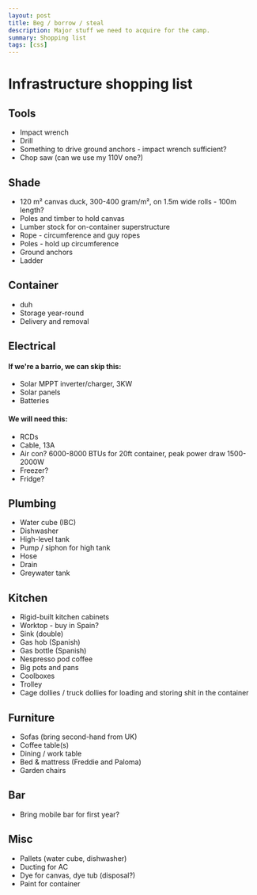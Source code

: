 ```yaml
---
layout: post
title: Beg / borrow / steal
description: Major stuff we need to acquire for the camp.
summary: Shopping list
tags: [css]
---
```


# Infrastructure shopping list

## Tools

- Impact wrench
- Drill
- Something to drive ground anchors - impact wrench sufficient?
- Chop saw (can we use my 110V one?)

## Shade

- 120 m² canvas duck, 300-400 gram/m², on 1.5m wide rolls - 100m length?
- Poles and timber to hold canvas
- Lumber stock for on-container superstructure
- Rope - circumference and guy ropes
- Poles - hold up circumference
- Ground anchors
- Ladder

## Container

- duh
- Storage year-round
- Delivery and removal

## Electrical

#### If we're a barrio, we can skip this:

- Solar MPPT inverter/charger, 3KW
- Solar panels
- Batteries

#### We will need this:

- RCDs
- Cable, 13A
- Air con? 6000-8000 BTUs for 20ft container, peak power draw 1500-2000W
- Freezer?
- Fridge?

## Plumbing

- Water cube (IBC)
- Dishwasher
- High-level tank
- Pump / siphon for high tank
- Hose
- Drain
- Greywater tank

## Kitchen

- Rigid-built kitchen cabinets
- Worktop - buy in Spain?
- Sink (double)
- Gas hob (Spanish)
- Gas bottle (Spanish)
- Nespresso pod coffee
- Big pots and pans
- Coolboxes
- Trolley
- Cage dollies / truck dollies for loading and storing shit in the container

## Furniture

- Sofas (bring second-hand from UK)
- Coffee table(s)
- Dining / work table
- Bed & mattress (Freddie and Paloma)
- Garden chairs

## Bar

- Bring mobile bar for first year?

## Misc

- Pallets (water cube, dishwasher)
- Ducting for AC
- Dye for canvas, dye tub (disposal?)
- Paint for container
